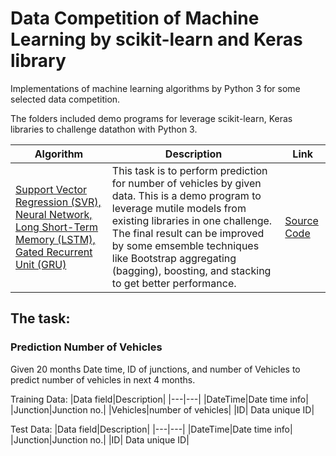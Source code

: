 # Data Competition of Machine Learning by scikit-learn and Keras library
Implementations of machine learning algorithms by Python 3 for some selected data competition.

The folders included demo programs for leverage scikit-learn, Keras libraries to challenge datathon with Python 3. 

|Algorithm|Description|Link|
|------|------|--------|
|[Support Vector Regression (SVR), Neural Network, Long Short-Term Memory (LSTM), Gated Recurrent Unit (GRU)](https://github.com/Cheng-Lin-Li/MachineLearning/tree/master/Competition/McKinseyAnalyticsPrediction) | This task is to perform prediction for number of vehicles by given data. This is a demo program to leverage mutile models from existing libraries in one challenge. The final result can be improved by some emsemble techniques like Bootstrap aggregating (bagging), boosting, and stacking to get better performance.|[Source Code](https://github.com/Cheng-Lin-Li/MachineLearning/tree/master/Competition/McKinseyAnalyticsPrediction)|


## The task:
### Prediction Number of Vehicles
Given 20 months Date time, ID of junctions, and number of Vehicles to predict number of vehicles in next 4 months.

Training Data:
|Data field|Description|
|---|---|
|DateTime|Date time info|
|Junction|Junction no.|
|Vehicles|number of vehicles|
|ID| Data unique ID|

Test Data:
|Data field|Description|
|---|---|
|DateTime|Date time info|
|Junction|Junction no.|
|ID| Data unique ID|
